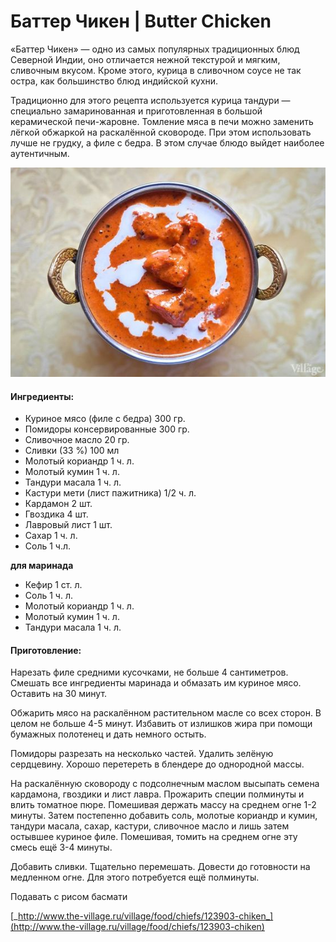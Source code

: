 # Баттер Чикен \| Butter Chicken

«Баттер Чикен» — одно из самых популярных традиционных блюд Северной Индии, оно отличается нежной текстурой и мягким, сливочным вкусом. Кроме этого, курица в сливочном соусе не так остра, как большинство блюд индийской кухни.

Традиционно для этого рецепта используется курица тандури — специально замаринованная и приготовленная в большой керамической печи-жаровне. Томление мяса в печи можно заменить лёгкой обжаркой на раскалённой сковороде. При этом использовать лучше не грудку, а филе с бедра. В этом случае блюдо выйдет наиболее аутентичным.

![](../pics/ce55abec946850ad83b276bbe05f30fb.jpg)

#### Ингредиенты:

* Куриное мясо \(филе с бедра\) 300 гр.
* Помидоры консервированные 300 гр. 
* Сливочное масло 20 гр.
* Сливки \(33 %\) 100 мл
* Молотый кориандр 1 ч. л.
* Молотый кумин 1 ч. л.
* Тандури масала 1 ч. л.
* Кастури мети \(лист пажитника\) 1/2 ч. л. 
* Кардамон 2 шт.
* Гвоздика 4 шт.
* Лавровый лист 1 шт.
* Сахар 1 ч. л.
* Соль 1 ч.л.

**для маринада**

* Кефир 1 ст. л. 
* Соль 1 ч. л.
* Молотый кориандр 1 ч. л. 
* Молотый кумин 1 ч. л.
* Тандури масала 1 ч. л.

#### Приготовление:

Нарезать филе средними кусочками, не больше 4 сантиметров. Смешать все ингредиенты маринада и обмазать им куриное мясо. Оставить на 30 минут.

Обжарить мясо на раскалённом растительном масле со всех сторон. В целом не больше 4-5 минут. Избавить от излишков жира при помощи бумажных полотенец и дать немного остыть.

Помидоры разрезать на несколько частей. Удалить зелёную сердцевину. Хорошо перетереть в блендере до однородной массы.

На раскалённую сковороду с подсолнечным маслом высыпать семена кардамона, гвоздики и лист лавра. Прожарить специи полминуты и влить томатное пюре. Помешивая держать массу на среднем огне 1-2 минуты. Затем постепенно добавить соль, молотые кориандр и кумин, тандури масала, сахар, кастури, сливочное масло и лишь затем остывшее куриное филе. Помешивая, томить на среднем огне эту смесь ещё 3-4 минуты.

Добавить сливки. Тщательно перемешать. Довести до готовности на медленном огне. Для этого потребуется ещё полминуты.

Подавать с рисом басмати

[_http://www.the-village.ru/village/food/chiefs/123903-chiken_](http://www.the-village.ru/village/food/chiefs/123903-chiken)

